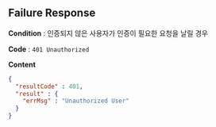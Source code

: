 ## Failure Response

**Condition** : 인증되지 않은 사용자가 인증이 필요한 요청을 날릴 경우

**Code** : `401 Unauthorized`

**Content**

```json
{
  "resultCode" : 401,
  "result" : {
    "errMsg" : "Unauthorized User"
  }
}
```
